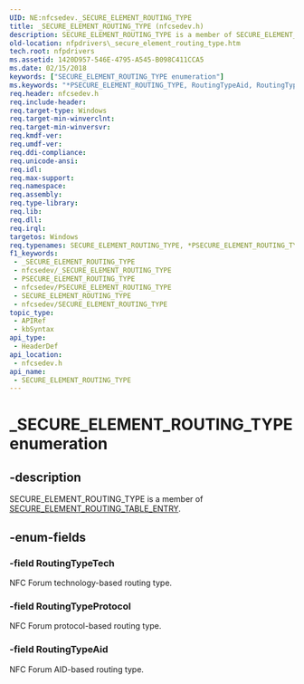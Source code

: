 ```yaml
---
UID: NE:nfcsedev._SECURE_ELEMENT_ROUTING_TYPE
title: _SECURE_ELEMENT_ROUTING_TYPE (nfcsedev.h)
description: SECURE_ELEMENT_ROUTING_TYPE is a member of SECURE_ELEMENT_ROUTING_TABLE_ENTRY.
old-location: nfpdrivers\_secure_element_routing_type.htm
tech.root: nfpdrivers
ms.assetid: 1420D957-546E-4795-A545-B098C411CCA5
ms.date: 02/15/2018
keywords: ["SECURE_ELEMENT_ROUTING_TYPE enumeration"]
ms.keywords: "*PSECURE_ELEMENT_ROUTING_TYPE, RoutingTypeAid, RoutingTypeProtocol, RoutingTypeTech, SECURE_ELEMENT_ROUTING_TYPE, _SECURE_ELEMENT_ROUTING_TYPE, _SECURE_ELEMENT_ROUTING_TYPE enumeration [Near-Field Proximity Drivers], nfcsedev/RoutingTypeAid, nfcsedev/RoutingTypeProtocol, nfcsedev/RoutingTypeTech, nfcsedev/_SECURE_ELEMENT_ROUTING_TYPE, nfpdrivers._secure_element_routing_type"
req.header: nfcsedev.h
req.include-header: 
req.target-type: Windows
req.target-min-winverclnt: 
req.target-min-winversvr: 
req.kmdf-ver: 
req.umdf-ver: 
req.ddi-compliance: 
req.unicode-ansi: 
req.idl: 
req.max-support: 
req.namespace: 
req.assembly: 
req.type-library: 
req.lib: 
req.dll: 
req.irql: 
targetos: Windows
req.typenames: SECURE_ELEMENT_ROUTING_TYPE, *PSECURE_ELEMENT_ROUTING_TYPE
f1_keywords:
 - _SECURE_ELEMENT_ROUTING_TYPE
 - nfcsedev/_SECURE_ELEMENT_ROUTING_TYPE
 - PSECURE_ELEMENT_ROUTING_TYPE
 - nfcsedev/PSECURE_ELEMENT_ROUTING_TYPE
 - SECURE_ELEMENT_ROUTING_TYPE
 - nfcsedev/SECURE_ELEMENT_ROUTING_TYPE
topic_type:
 - APIRef
 - kbSyntax
api_type:
 - HeaderDef
api_location:
 - nfcsedev.h
api_name:
 - SECURE_ELEMENT_ROUTING_TYPE
---
```


# _SECURE_ELEMENT_ROUTING_TYPE enumeration


## -description

SECURE_ELEMENT_ROUTING_TYPE
is a member of <a href="https://docs.microsoft.com/windows-hardware/drivers/ddi/nfcsedev/ns-nfcsedev-_secure_element_routing_table_entry">SECURE_ELEMENT_ROUTING_TABLE_ENTRY</a>.

## -enum-fields

### -field RoutingTypeTech

NFC Forum technology-based routing type.

### -field RoutingTypeProtocol

NFC Forum protocol-based routing type.

### -field RoutingTypeAid

NFC Forum AID-based routing type.

